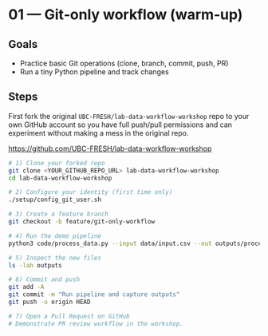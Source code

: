 # 01 — Git‑only workflow (warm‑up)

## Goals
- Practice basic Git operations (clone, branch, commit, push, PR)
- Run a tiny Python pipeline and track changes

## Steps

First fork the original `UBC-FRESH/lab-data-workflow-workshop` repo to your own GitHub account so you have full push/pull permissions and can experiment without making a mess in the original repo.

https://github.com/UBC-FRESH/lab-data-workflow-workshop

```bash
# 1) Clone your forked repo
git clone <YOUR_GITHUB_REPO_URL> lab-data-workflow-workshop
cd lab-data-workflow-workshop

# 2) Configure your identity (first time only)
./setup/config_git_user.sh

# 3) Create a feature branch
git checkout -b feature/git-only-workflow

# 4) Run the demo pipeline
python3 code/process_data.py --input data/input.csv --out outputs/processed.csv

# 5) Inspect the new files
ls -lah outputs

# 6) Commit and push
git add -A
git commit -m "Run pipeline and capture outputs"
git push -u origin HEAD

# 7) Open a Pull Request on GitHub
# Demonstrate PR review workflow in the workshop.
```
